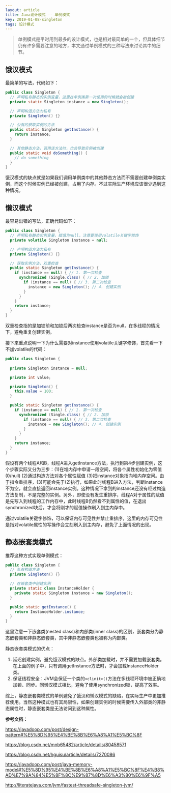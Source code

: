 ```yaml
---
layout: article
title: Java设计模式 -- 单例模式
key: 2019-01-08-singleton
tags: 设计模式
---
```


> 单例模式是平时用到最多的设计模式，也是相对最简单的一个，但具体细节仍有许多需要注意的地方，本文通过单例模式的三种写法来讨论其中的细节。

<!--more-->

## 饿汉模式
最简单的写法，代码如下：
```java
public class Singleton {
  // 声明私有静态的实例变量，这里在单例类第一次使用的时候就会被创建
  private static Singleton instance = new Singleton();

  // 声明构造方法为私有
  private Singleton() {}

  // 公有的获取实例的方法
  public static Singleton getInstance() {
    return instance;
  }

  // 其他静态方法，调用该方法时，也会导致实例被创建
  public static void doSomething() {
    // do something
  }
}
```
饿汉模式的缺点就是如果我们调用单例类中的其他静态方法而不需要创建单例类实例，而这个时候实例已经被创建，占用了内存。不过实际生产环境应该很少遇到这种情况。

## 懒汉模式
最容易出错的写法，正确代码如下：
```java
public class Singleton {
  // 声明私有静态实例变量，赋值为null，注意要使用volatile关键字修饰
  private volatile Singleton instance = null;

  // 声明构造方法为私有
  private Singleton() {}

  // 获取实例方法，双重检查
  public static Singleton getInstance() {
    if (instance == null) { // 1. 第一次检查
      synchronized (Single.class) { // 2. 加锁
        if (instance == null) { // 3. 第二次检查
          instance = new Singleton(); // 4. 创建实例
        }
      }
    }
    return instance;
  }
}
```
双重检查指的是加锁前和加锁后两次检查instance是否为null，在多线程的情况下，避免重复创建实例。

接下来重点说明一下为什么需要对instance使用volatile关键字修饰，首先看一下不加volatile的代码：
```java
public class Singleton {
  
  private Singleton instance = null;

  private int value;

  private Singleton() {
    this.value = 100;
  }

  public static Singleton getInstance() {
    if (instance == null) { // 1. 第一次检查
      synchronized (Single.class) { // 2. 加锁
        if (instance == null) { // 3. 第二次检查
          instance = new Singleton(); // 4. 创建实例
        }
      }
    }
    return instance;
  }
}
```
假设有两个线程A和B，线程A进入getInstance方法，执行到第4步创建实例，这个步骤实际又分为三步：(1)在堆内存中申请一段空间，将各个属性初始化为零值(0/null) (2)通过构造方法对各个属性赋值 (3)把instance对象指向堆内存空间。由于指令重排序，(3)可能会先于(2)执行，如果此时线程B进入方法，判断instance不为空，就会直接返回instance实例。这种情况下拿到的instance还没有经过构造方法复制，不是完整的实例。另外，即使没有发生重排序，线程A对于属性的赋值是先写入到线程的工作内存中，此时线程B仍然看不到属性的值，在退出synchronized块后，才会将刚才的赋值操作刷入到主内存中。

通过volatile关键字修饰，可以保证内存可见性并禁止重排序，这里的内存可见性是指对volatile属性的写操作会立刻刷入到主内存，避免了上面情况的出现。

## 静态嵌套类模式
推荐这种方式实现单例模式：
```java
public class Singleton {
  // 私有构造方法
  private Singleton() {}

  // 在嵌套类中创建实例
  private static class InstanceHolder {
    private static Singleton instance = new Singleton();
  }

  public static getInstance() {
    return InstanceHolder.instance;
  }
}
```
这里注意一下嵌套类(nested class)和内部类(inner class)的区别，嵌套类分为静态嵌套类和非静态嵌套类，其中非静态嵌套类也被称为内部类。

静态嵌套类模式的优点：
1. 延迟创建实例，避免饿汉模式的缺点。外部类加载时，并不需要加载嵌套类。在上面的例子中，只有调用getInstance方法时，才会加载InstanceHolder类。
2. 保证线程安全：JVM会保证一个类的`<clinit>()`方法在多线程环境中被正确地加锁、同步。同懒汉模式相比，避免了使用synchronized锁，提高了效率。

综上，静态嵌套类模式的单例避免了饿汉和懒汉模式的缺陷，在实际生产中更加推荐使用。当然这种模式也有其局限性，如果创建实例的时候需要传入外部类的非静态属性时，静态嵌套类是无法访问到这种属性。

**参考文档：**

<https://javadoop.com/post/design-pattern#%E5%8D%95%E4%BE%8B%E6%A8%A1%E5%BC%8F>

<https://blog.csdn.net/mnb65482/article/details/80458571>

<https://blog.csdn.net/hguisu/article/details/7270086>

<https://javadoop.com/post/java-memory-model#%E5%8D%95%E4%BE%8B%E6%A8%A1%E5%BC%8F%E4%B8%AD%E7%9A%84%E5%8F%8C%E9%87%8D%E6%A3%80%E6%9F%A5>

<http://literatejava.com/jvm/fastest-threadsafe-singleton-jvm/>